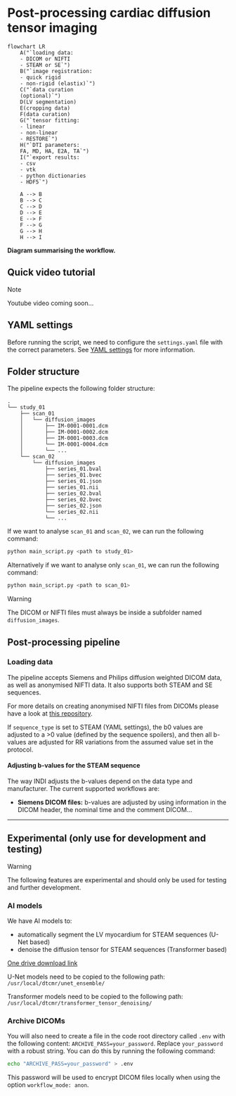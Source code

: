 # Post-processing cardiac diffusion tensor imaging

```mermaid
flowchart LR
    A("`loading data:
    - DICOM or NIFTI
    - STEAM or SE`")
    B("`image registration:
    - quick rigid
    - non-rigid (elastix)`")
    C("`data curation
    (optional)`")
    D(LV segmentation)
    E(cropping data)
    F(data curation)
    G("`tensor fitting:
    - linear
    - non-linear
    - RESTORE`")
    H("`DTI parameters:
    FA, MD, HA, E2A, TA`")
    I("`export results:
    - csv
    - vtk
    - python dictionaries
    - HDF5`")

    A --> B
    B --> C
    C --> D
    D --> E
    E --> F
    F --> G
    G --> H
    H --> I
```

**Diagram summarising the workflow.**

## Quick video tutorial

>[!NOTE]
> Youtube video coming soon...

## YAML settings

Before running the script, we need to configure the `settings.yaml` file with the correct parameters.
See [YAML settings](docs/YAML_settings.md) for more information.

## Folder structure

The pipeline expects the following folder structure:

```text
.
└── study_01
    ├── scan_01
    │   └── diffusion_images
    │       ├── IM-0001-0001.dcm
    │       ├── IM-0001-0002.dcm
    │       ├── IM-0001-0003.dcm
    │       └── IM-0001-0004.dcm
    │       └── ...
    └── scan_02
        └── diffusion_images
            ├── series_01.bval
            ├── series_01.bvec
            ├── series_01.json
            ├── series_01.nii
            ├── series_02.bval
            ├── series_02.bvec
            ├── series_02.json
            └── series_02.nii
            └── ...
```

If we want to analyse `scan_01` and `scan_02`, we can run the following command:

```bash
python main_script.py <path to study_01>
```

Alternatively if we want to analyse only `scan_01`, we can run the following command:

```bash
python main_script.py <path to scan_01>
```

>[!WARNING]
> The DICOM or NIFTI files must always be inside a subfolder named `diffusion_images`.

## Post-processing pipeline

### Loading data

The pipeline accepts Siemens and Philips diffusion weighted DICOM data, as well as anonymised NIFTI data. It also supports both STEAM and SE sequences.

For more details on creating anonymised NIFTI files from DICOMs please have a look at [this repository](https://github.com/ImperialCollegeLondon/cdti_data_export).

If `sequence_type` is set to STEAM (YAML settings), the b0 values are adjusted to a >0 value (defined by the sequence spoilers), and then all b-values are adjusted for RR variations from the assumed value set in the protocol.

#### Adjusting b-values for the STEAM sequence

The way INDI adjusts the b-values depend on the data type and manufacturer. The current supported workflows are:

- **Siemens DICOM files:** b-values are adjusted by using information in the DICOM header, the nominal time and the comment DICOM...

---

## Experimental (only use for development and testing)

>[!WARNING]
> The following features are experimental and should only be used for testing and further development.

### AI models

We have AI models to:

- automatically segment the LV myocardium for STEAM sequences (U-Net based)
- denoise the diffusion tensor for STEAM sequences (Transformer based)

[One drive download link](https://imperiallondon-my.sharepoint.com/:f:/g/personal/pferreir_ic_ac_uk/EtbqXB1XJY9JmBJ8kFcT40sBq9qHJrVZPwrzgEcW12VwUQ?e=qqDY8C)

U-Net models need to be copied to the following path:
```/usr/local/dtcmr/unet_ensemble/```

Transformer models need to be copied to the following path:
```/usr/local/dtcmr/transformer_tensor_denoising/```

### Archive DICOMs

You will also need to create a file in the code root directory called `.env` with the following content:
`ARCHIVE_PASS=your_password`. Replace `your_password` with a robust string.
You can do this by running the following command:

```bash
echo "ARCHIVE_PASS=your_password" > .env
```

This password will be used to encrypt DICOM files locally when using the option `workflow_mode: anon`.
